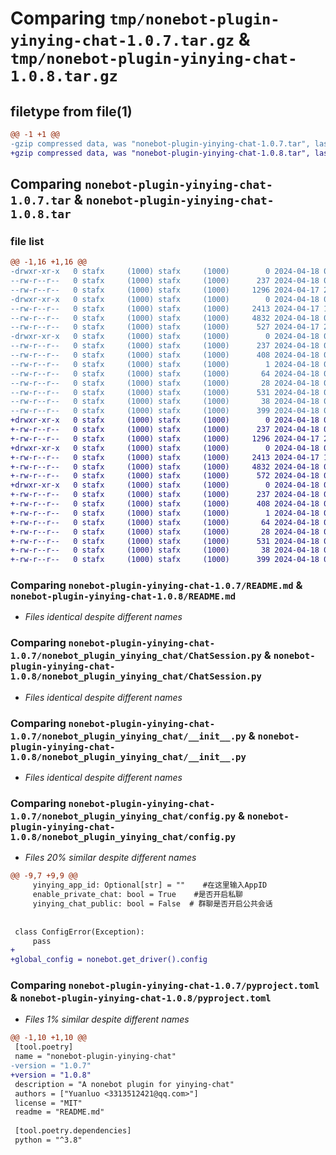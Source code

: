 # Comparing `tmp/nonebot-plugin-yinying-chat-1.0.7.tar.gz` & `tmp/nonebot-plugin-yinying-chat-1.0.8.tar.gz`

## filetype from file(1)

```diff
@@ -1 +1 @@
-gzip compressed data, was "nonebot-plugin-yinying-chat-1.0.7.tar", last modified: Thu Apr 18 07:06:38 2024, max compression
+gzip compressed data, was "nonebot-plugin-yinying-chat-1.0.8.tar", last modified: Thu Apr 18 07:11:59 2024, max compression
```

## Comparing `nonebot-plugin-yinying-chat-1.0.7.tar` & `nonebot-plugin-yinying-chat-1.0.8.tar`

### file list

```diff
@@ -1,16 +1,16 @@
-drwxr-xr-x   0 stafx     (1000) stafx     (1000)        0 2024-04-18 07:06:38.265509 nonebot-plugin-yinying-chat-1.0.7/
--rw-r--r--   0 stafx     (1000) stafx     (1000)      237 2024-04-18 07:06:38.265509 nonebot-plugin-yinying-chat-1.0.7/PKG-INFO
--rw-r--r--   0 stafx     (1000) stafx     (1000)     1296 2024-04-17 22:04:25.000000 nonebot-plugin-yinying-chat-1.0.7/README.md
-drwxr-xr-x   0 stafx     (1000) stafx     (1000)        0 2024-04-18 07:06:38.265509 nonebot-plugin-yinying-chat-1.0.7/nonebot_plugin_yinying_chat/
--rw-r--r--   0 stafx     (1000) stafx     (1000)     2413 2024-04-17 15:23:28.000000 nonebot-plugin-yinying-chat-1.0.7/nonebot_plugin_yinying_chat/ChatSession.py
--rw-r--r--   0 stafx     (1000) stafx     (1000)     4832 2024-04-18 07:05:50.000000 nonebot-plugin-yinying-chat-1.0.7/nonebot_plugin_yinying_chat/__init__.py
--rw-r--r--   0 stafx     (1000) stafx     (1000)      527 2024-04-17 21:45:11.000000 nonebot-plugin-yinying-chat-1.0.7/nonebot_plugin_yinying_chat/config.py
-drwxr-xr-x   0 stafx     (1000) stafx     (1000)        0 2024-04-18 07:06:38.265509 nonebot-plugin-yinying-chat-1.0.7/nonebot_plugin_yinying_chat.egg-info/
--rw-r--r--   0 stafx     (1000) stafx     (1000)      237 2024-04-18 07:06:38.000000 nonebot-plugin-yinying-chat-1.0.7/nonebot_plugin_yinying_chat.egg-info/PKG-INFO
--rw-r--r--   0 stafx     (1000) stafx     (1000)      408 2024-04-18 07:06:38.000000 nonebot-plugin-yinying-chat-1.0.7/nonebot_plugin_yinying_chat.egg-info/SOURCES.txt
--rw-r--r--   0 stafx     (1000) stafx     (1000)        1 2024-04-18 07:06:38.000000 nonebot-plugin-yinying-chat-1.0.7/nonebot_plugin_yinying_chat.egg-info/dependency_links.txt
--rw-r--r--   0 stafx     (1000) stafx     (1000)       64 2024-04-18 07:06:38.000000 nonebot-plugin-yinying-chat-1.0.7/nonebot_plugin_yinying_chat.egg-info/requires.txt
--rw-r--r--   0 stafx     (1000) stafx     (1000)       28 2024-04-18 07:06:38.000000 nonebot-plugin-yinying-chat-1.0.7/nonebot_plugin_yinying_chat.egg-info/top_level.txt
--rw-r--r--   0 stafx     (1000) stafx     (1000)      531 2024-04-18 07:06:23.000000 nonebot-plugin-yinying-chat-1.0.7/pyproject.toml
--rw-r--r--   0 stafx     (1000) stafx     (1000)       38 2024-04-18 07:06:38.265509 nonebot-plugin-yinying-chat-1.0.7/setup.cfg
--rw-r--r--   0 stafx     (1000) stafx     (1000)      399 2024-04-18 07:06:29.000000 nonebot-plugin-yinying-chat-1.0.7/setup.py
+drwxr-xr-x   0 stafx     (1000) stafx     (1000)        0 2024-04-18 07:11:59.105508 nonebot-plugin-yinying-chat-1.0.8/
+-rw-r--r--   0 stafx     (1000) stafx     (1000)      237 2024-04-18 07:11:59.105508 nonebot-plugin-yinying-chat-1.0.8/PKG-INFO
+-rw-r--r--   0 stafx     (1000) stafx     (1000)     1296 2024-04-17 22:04:25.000000 nonebot-plugin-yinying-chat-1.0.8/README.md
+drwxr-xr-x   0 stafx     (1000) stafx     (1000)        0 2024-04-18 07:11:59.105508 nonebot-plugin-yinying-chat-1.0.8/nonebot_plugin_yinying_chat/
+-rw-r--r--   0 stafx     (1000) stafx     (1000)     2413 2024-04-17 15:23:28.000000 nonebot-plugin-yinying-chat-1.0.8/nonebot_plugin_yinying_chat/ChatSession.py
+-rw-r--r--   0 stafx     (1000) stafx     (1000)     4832 2024-04-18 07:05:50.000000 nonebot-plugin-yinying-chat-1.0.8/nonebot_plugin_yinying_chat/__init__.py
+-rw-r--r--   0 stafx     (1000) stafx     (1000)      572 2024-04-18 07:10:54.000000 nonebot-plugin-yinying-chat-1.0.8/nonebot_plugin_yinying_chat/config.py
+drwxr-xr-x   0 stafx     (1000) stafx     (1000)        0 2024-04-18 07:11:59.105508 nonebot-plugin-yinying-chat-1.0.8/nonebot_plugin_yinying_chat.egg-info/
+-rw-r--r--   0 stafx     (1000) stafx     (1000)      237 2024-04-18 07:11:59.000000 nonebot-plugin-yinying-chat-1.0.8/nonebot_plugin_yinying_chat.egg-info/PKG-INFO
+-rw-r--r--   0 stafx     (1000) stafx     (1000)      408 2024-04-18 07:11:59.000000 nonebot-plugin-yinying-chat-1.0.8/nonebot_plugin_yinying_chat.egg-info/SOURCES.txt
+-rw-r--r--   0 stafx     (1000) stafx     (1000)        1 2024-04-18 07:11:59.000000 nonebot-plugin-yinying-chat-1.0.8/nonebot_plugin_yinying_chat.egg-info/dependency_links.txt
+-rw-r--r--   0 stafx     (1000) stafx     (1000)       64 2024-04-18 07:11:59.000000 nonebot-plugin-yinying-chat-1.0.8/nonebot_plugin_yinying_chat.egg-info/requires.txt
+-rw-r--r--   0 stafx     (1000) stafx     (1000)       28 2024-04-18 07:11:59.000000 nonebot-plugin-yinying-chat-1.0.8/nonebot_plugin_yinying_chat.egg-info/top_level.txt
+-rw-r--r--   0 stafx     (1000) stafx     (1000)      531 2024-04-18 07:11:30.000000 nonebot-plugin-yinying-chat-1.0.8/pyproject.toml
+-rw-r--r--   0 stafx     (1000) stafx     (1000)       38 2024-04-18 07:11:59.105508 nonebot-plugin-yinying-chat-1.0.8/setup.cfg
+-rw-r--r--   0 stafx     (1000) stafx     (1000)      399 2024-04-18 07:11:25.000000 nonebot-plugin-yinying-chat-1.0.8/setup.py
```

### Comparing `nonebot-plugin-yinying-chat-1.0.7/README.md` & `nonebot-plugin-yinying-chat-1.0.8/README.md`

 * *Files identical despite different names*

### Comparing `nonebot-plugin-yinying-chat-1.0.7/nonebot_plugin_yinying_chat/ChatSession.py` & `nonebot-plugin-yinying-chat-1.0.8/nonebot_plugin_yinying_chat/ChatSession.py`

 * *Files identical despite different names*

### Comparing `nonebot-plugin-yinying-chat-1.0.7/nonebot_plugin_yinying_chat/__init__.py` & `nonebot-plugin-yinying-chat-1.0.8/nonebot_plugin_yinying_chat/__init__.py`

 * *Files identical despite different names*

### Comparing `nonebot-plugin-yinying-chat-1.0.7/nonebot_plugin_yinying_chat/config.py` & `nonebot-plugin-yinying-chat-1.0.8/nonebot_plugin_yinying_chat/config.py`

 * *Files 20% similar despite different names*

```diff
@@ -9,7 +9,9 @@
     yinying_app_id: Optional[str] = ""    #在这里输入AppID
     enable_private_chat: bool = True    #是否开启私聊
     yinying_chat_public: bool = False  # 群聊是否开启公共会话
 
 
 class ConfigError(Exception):
     pass
+
+global_config = nonebot.get_driver().config
```

### Comparing `nonebot-plugin-yinying-chat-1.0.7/pyproject.toml` & `nonebot-plugin-yinying-chat-1.0.8/pyproject.toml`

 * *Files 1% similar despite different names*

```diff
@@ -1,10 +1,10 @@
 [tool.poetry]
 name = "nonebot-plugin-yinying-chat"
-version = "1.0.7"
+version = "1.0.8"
 description = "A nonebot plugin for yinying-chat"
 authors = ["Yuanluo <3313512421@qq.com>"]
 license = "MIT"
 readme = "README.md"
 
 [tool.poetry.dependencies]
 python = "^3.8"
```

